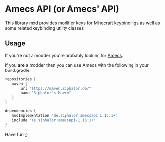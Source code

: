 # Amecs API (or Amecs' API)

This library mod provides modifier keys for Minecraft keybindings as well as some related keybinding utility classes

## Usage
 If you're not a modder you're probably looking for [Amecs](https://github.com/Siphalor/amecs).
 
 If you **are** a modder then you can use Amecs with the following in your build.gradle:
 
 ```groovy
repositories {
    maven {
        url "https://maven.siphalor.de/"
        name "Siphalor's Maven"
    }
}

dependencies {
    modImplementation "de.siphalor:amecsapi-1.15:1+"
    include "de.siphalor:amecsapi-1.15:1+"
}
```

Have fun ;)
